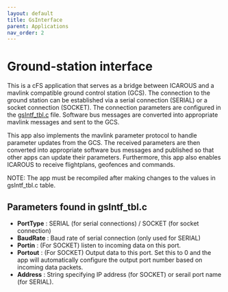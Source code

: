 ```yaml
---
layout: default 
title: GsInterface
parent: Applications
nav_order: 2
---
```


# Ground-station interface

This is a cFS application that serves as a bridge between ICAROUS and a mavlink
compatible ground control station (GCS). The connection to the ground station
can be established via a serial connection (SERIAL) or a socket connection
(SOCKET). The connection parameters are configured in the [gsIntf_tbl.c]()
file. Software bus messages are converted into appropriate mavlink messages and
sent to the GCS.

This app also implements the mavlink parameter protocol to handle parameter
updates from the GCS. The received parameters are then converted into
appropriate software bus messages and published so that other apps can update
their parameters. Furthermore, this app also enables ICAROUS to receive flightplans,
geofences and commands.

NOTE: The app must be recompiled after making changes to the values in gsIntf_tbl.c table.

## Parameters found in gsIntf_tbl.c
- **PortType** : SERIAL (for serial connections) / SOCKET (for socket connection)
- **BaudRate** : Baud rate of serial connection (only used for SERIAL)
- **Portin** : (For SOCKET) listen to incoming data on this port.
- **Portout** : (For SOCKET) Output data to this port. Set this to 0 and the app will automatically configure the output port number based on incoming data packets.
- **Address** : String specifying IP address (for SOCKET) or serail port name (for SERIAL).